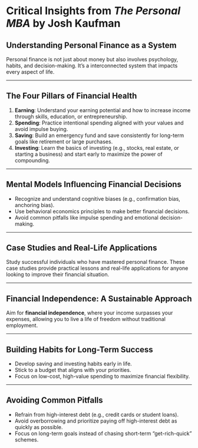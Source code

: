 # Critical Insights from *The Personal MBA* by Josh Kaufman

## Understanding Personal Finance as a System
Personal finance is not just about money but also involves psychology, habits, and decision-making. It’s a interconnected system that impacts every aspect of life.

---

## The Four Pillars of Financial Health
1. **Earning**: Understand your earning potential and how to increase income through skills, education, or entrepreneurship.
2. **Spending**: Practice intentional spending aligned with your values and avoid impulse buying.
3. **Saving**: Build an emergency fund and save consistently for long-term goals like retirement or large purchases.
4. **Investing**: Learn the basics of investing (e.g., stocks, real estate, or starting a business) and start early to maximize the power of compounding.

---

## Mental Models Influencing Financial Decisions
- Recognize and understand cognitive biases (e.g., confirmation bias, anchoring bias).
- Use behavioral economics principles to make better financial decisions.
- Avoid common pitfalls like impulse spending and emotional decision-making.

---

## Case Studies and Real-Life Applications
Study successful individuals who have mastered personal finance. These case studies provide practical lessons and real-life applications for anyone looking to improve their financial situation.

---

## Financial Independence: A Sustainable Approach
Aim for **financial independence**, where your income surpasses your expenses, allowing you to live a life of freedom without traditional employment.

---

## Building Habits for Long-Term Success
- Develop saving and investing habits early in life.
- Stick to a budget that aligns with your priorities.
- Focus on low-cost, high-value spending to maximize financial flexibility.

---

## Avoiding Common Pitfalls
- Refrain from high-interest debt (e.g., credit cards or student loans).
- Avoid overborrowing and prioritize paying off high-interest debt as quickly as possible.
- Focus on long-term goals instead of chasing short-term “get-rich-quick” schemes.